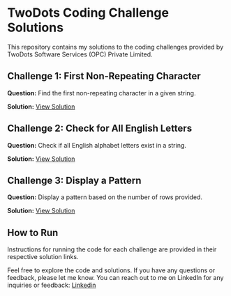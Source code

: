 # TwoDots Coding Challenge Solutions

This repository contains my solutions to the coding challenges provided by TwoDots Software Services (OPC) Private Limited.

## Challenge 1: First Non-Repeating Character
**Question:** Find the first non-repeating character in a given string.

**Solution:** [View Solution](ProgrammingChallenge1.java)

## Challenge 2: Check for All English Letters
**Question:** Check if all English alphabet letters exist in a string.

**Solution:** [View Solution](link-to-your-solution-for-challenge-2)

## Challenge 3: Display a Pattern
**Question:** Display a pattern based on the number of rows provided.

**Solution:** [View Solution](link-to-your-solution-for-challenge-3)

## How to Run
Instructions for running the code for each challenge are provided in their respective solution links.

Feel free to explore the code and solutions. If you have any questions or feedback, please let me know. You can reach out to me on LinkedIn for any inquiries or feedback: [Linkedin](https://www.linkedin.com/in/sagar-bangade)

